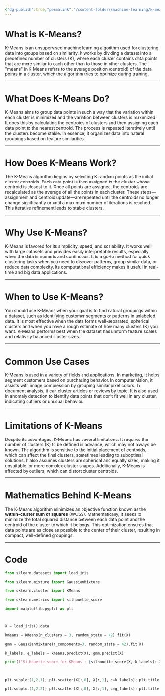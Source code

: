```yaml
---
{"dg-publish":true,"permalink":"/content-folders/machine-learning/k-means-clustering/","dgShowToc":true}
---
```


# What is K-Means?

K-Means is an unsupervised machine learning algorithm used for clustering data into groups based on similarity. It works by dividing a dataset into a predefined number of clusters (K), where each cluster contains data points that are more similar to each other than to those in other clusters. The "means" in K-Means refers to the average position (centroid) of the data points in a cluster, which the algorithm tries to optimize during training.

---

# What Does K-Means Do?

K-Means aims to group data points in such a way that the variation within each cluster is minimized and the variation between clusters is maximized. It does this by calculating the centroids of clusters and then assigning each data point to the nearest centroid. The process is repeated iteratively until the clusters become stable. In essence, it organizes data into natural groupings based on feature similarities.

---

# How Does K-Means Work?

The K-Means algorithm begins by selecting K random points as the initial cluster centroids. Each data point is then assigned to the cluster whose centroid is closest to it. Once all points are assigned, the centroids are recalculated as the average of all the points in each cluster. These steps—assignment and centroid update—are repeated until the centroids no longer change significantly or until a maximum number of iterations is reached. This iterative refinement leads to stable clusters.

---

# Why Use K-Means?

K-Means is favored for its simplicity, speed, and scalability. It works well with large datasets and provides easily interpretable results, especially when the data is numeric and continuous. It is a go-to method for quick clustering tasks when you need to discover patterns, group similar data, or reduce data complexity. Its computational efficiency makes it useful in real-time and big data applications.

---

# When to Use K-Means?

You should use K-Means when your goal is to find natural groupings within a dataset, such as identifying customer segments or patterns in unlabeled data. It is most effective when the data forms well-separated, spherical clusters and when you have a rough estimate of how many clusters (K) you want. K-Means performs best when the dataset has uniform feature scales and relatively balanced cluster sizes.


---

# Common Use Cases

K-Means is used in a variety of fields and applications. In marketing, it helps segment customers based on purchasing behavior. In computer vision, it assists with image compression by grouping similar pixel colors. In document analysis, it can cluster articles or reviews by topic. It is also used in anomaly detection to identify data points that don’t fit well in any cluster, indicating outliers or unusual behavior.


---


# Limitations of K-Means

Despite its advantages, K-Means has several limitations. It requires the number of clusters (K) to be defined in advance, which may not always be known. The algorithm is sensitive to the initial placement of centroids, which can affect the final clusters, sometimes leading to suboptimal solutions. It also assumes clusters are spherical and equally sized, making it unsuitable for more complex cluster shapes. Additionally, K-Means is affected by outliers, which can distort cluster centroids.


---


# Mathematics Behind K-Means

The K-Means algorithm minimizes an objective function known as the **within-cluster sum of squares** (WCSS). Mathematically, it seeks to minimize the total squared distance between each data point and the centroid of the cluster to which it belongs. This optimization ensures that data points are as close as possible to the center of their cluster, resulting in compact, well-defined groupings.


---


# Code

```python
from sklearn.datasets import load_iris

from sklearn.mixture import GaussianMixture

from sklearn.cluster import KMeans

from sklearn.metrics import silhouette_score

import matplotlib.pyplot as plt

  

X = load_iris().data

kmeans = KMeans(n_clusters = 3, random_state = 42).fit(X)

gmm = GaussianMixture(n_components=3, random_state = 42).fit(X)

k_labels, g_labels = kmeans.predict(X), gmm.predict(X)

print(f"Silhouette score for KMeans : {silhouette_score(X, k_labels):.2f} - Silhouette Score for GMM : {silhouette_score(X, g_labels):.2f}")

  

plt.subplot(1,2,1); plt.scatter(X[:,0], X[:,1], c=k_labels); plt.title("k-Means")

plt.subplot(1,2,2); plt.scatter(X[:,0], X[:,1], c=g_labels); plt.title("GMM (EM)"); plt.show()
```
